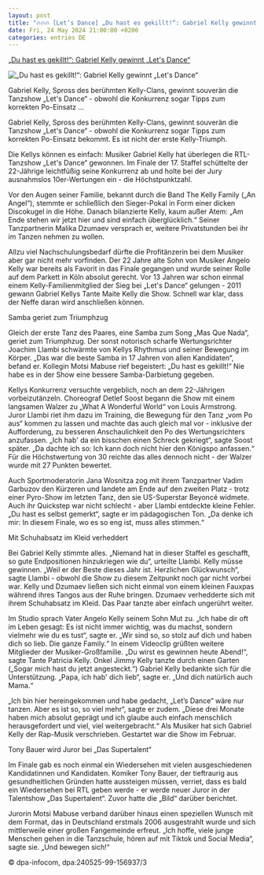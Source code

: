 ```yaml
---
layout: post
title: "🔥🔥🔥 [Let’s Dance] „Du hast es gekillt!“: Gabriel Kelly gewinnt „Let's Dance“"
date: Fri, 24 May 2024 21:00:00 +0200
categories: entries DE
---
```

[„Du hast es gekillt!“: Gabriel Kelly gewinnt „Let's Dance“](https://www.pnp.de/nachrichten/panorama/du-hast-es-gekillt-gabriel-kelly-gewinnt-let-s-dance-16124679)

![„Du hast es gekillt!“: Gabriel Kelly gewinnt „Let's Dance“](https://img.pnp.de/ezplatform/images/0/4/6/7/341057640-1-ger-DE/aaed65aff54d-urn-newsml-dpa.com-20090101-240525-99-157003-v2-s2048.jpeg)

Gabriel Kelly, Spross des berühmten Kelly-Clans, gewinnt souverän die Tanzshow „Let's Dance“ - obwohl die Konkurrenz sogar Tipps zum korrekten Po-Einsatz ...

Gabriel Kelly, Spross des berühmten Kelly-Clans, gewinnt souverän die Tanzshow „Let's Dance“ - obwohl die Konkurrenz sogar Tipps zum korrekten Po-Einsatz bekommt. Es ist nicht der erste Kelly-Triumph.

Die Kellys können es einfach: Musiker Gabriel Kelly hat überlegen die RTL-Tanzshow „Let's Dance“ gewonnen. Im Finale der 17. Staffel schüttelte der 22-Jährige leichtfüßig seine Konkurrenz ab und holte bei der Jury ausnahmslos 10er-Wertungen ein - die Höchstpunktzahl.

Vor den Augen seiner Familie, bekannt durch die Band The Kelly Family („An Angel“), stemmte er schließlich den Sieger-Pokal in Form einer dicken Discokugel in die Höhe. Danach bilanzierte Kelly, kaum außer Atem: „Am Ende stehen wir jetzt hier und sind einfach überglücklich.“ Seiner Tanzpartnerin Malika Dzumaev versprach er, weitere Privatstunden bei ihr im Tanzen nehmen zu wollen.

Allzu viel Nachschulungsbedarf dürfte die Profitänzerin bei dem Musiker aber gar nicht mehr vorfinden. Der 22 Jahre alte Sohn von Musiker Angelo Kelly war bereits als Favorit in das Finale gegangen und wurde seiner Rolle auf dem Parkett in Köln absolut gerecht. Vor 13 Jahren war schon einmal einem Kelly-Familienmitglied der Sieg bei „Let's Dance“ gelungen - 2011 gewann Gabriel Kellys Tante Maite Kelly die Show. Schnell war klar, dass der Neffe daran wird anschließen können.

Samba geriet zum Triumphzug

Gleich der erste Tanz des Paares, eine Samba zum Song „Mas Que Nada“, geriet zum Triumphzug. Der sonst notorisch scharfe Wertungsrichter Joachim Llambi schwärmte von Kellys Rhythmus und seiner Bewegung im Körper. „Das war die beste Samba in 17 Jahren von allen Kandidaten“, befand er. Kollegin Motsi Mabuse rief begeistert: „Du hast es gekillt!“ Nie habe es in der Show eine bessere Samba-Darbietung gegeben.

Kellys Konkurrenz versuchte vergeblich, noch an dem 22-Jährigen vorbeizutänzeln. Choreograf Detlef Soost begann die Show mit einem langsamen Walzer zu „What A Wonderful World“ von Louis Armstrong. Juror Llambi riet ihm dazu im Training, die Bewegung für den Tanz „vom Po aus“ kommen zu lassen und machte das auch gleich mal vor - inklusive der Aufforderung, zu besseren Anschaulichkeit den Po des Wertungsrichters anzufassen. „Ich hab' da ein bisschen einen Schreck gekriegt“, sagte Soost später. „Da dachte ich so: Ich kann doch nicht hier den Königspo anfassen.“ Für die Höchstwertung von 30 reichte das alles dennoch nicht - der Walzer wurde mit 27 Punkten bewertet.

Auch Sportmoderatorin Jana Wosnitza zog mit ihrem Tanzpartner Vadim Garbuzov den Kürzeren und landete am Ende auf den zweiten Platz - trotz einer Pyro-Show im letzten Tanz, den sie US-Superstar Beyoncé widmete. Auch ihr Quickstep war nicht schlecht - aber Llambi entdeckte kleine Fehler. „Du hast es selbst gemerkt“, sagte er im pädagogischen Ton. „Da denke ich mir: In diesem Finale, wo es so eng ist, muss alles stimmen.“

Mit Schuhabsatz im Kleid verheddert

Bei Gabriel Kelly stimmte alles. „Niemand hat in dieser Staffel es geschafft, so gute Endpositionen hinzukriegen wie du“, urteilte Llambi. Kelly müsse gewinnen. „Weil er der Beste dieses Jahr ist. Herzlichen Glückwunsch“, sagte Llambi - obwohl die Show zu diesem Zeitpunkt noch gar nicht vorbei war. Kelly und Dzumaev ließen sich nicht einmal von einem kleinen Fauxpas während ihres Tangos aus der Ruhe bringen. Dzumaev verhedderte sich mit ihrem Schuhabsatz im Kleid. Das Paar tanzte aber einfach ungerührt weiter.

Im Studio sprach Vater Angelo Kelly seinem Sohn Mut zu. „Ich habe dir oft im Leben gesagt: Es ist nicht immer wichtig, was du machst, sondern vielmehr wie du es tust“, sagte er. „Wir sind so, so stolz auf dich und haben dich so lieb. Die ganze Family.“ In einem Videoclip grüßten weitere Mitglieder der Musiker-Großfamilie. „Du wirst es gewinnen heute Abend!“, sagte Tante Patricia Kelly. Onkel Jimmy Kelly tanzte durch einen Garten („Sogar mich hast du jetzt angesteckt.“) Gabriel Kelly bedankte sich für die Unterstützung. „Papa, ich hab' dich lieb“, sagte er. „Und dich natürlich auch Mama.“

„Ich bin hier hereingekommen und habe gedacht, „Let’s Dance“ wäre nur tanzen. Aber es ist so, so viel mehr“, sagte er zudem. „Diese drei Monate haben mich absolut geprägt und ich glaube auch einfach menschlich herausgefordert und viel, viel weitergebracht.“ Als Musiker hat sich Gabriel Kelly der Rap-Musik verschrieben. Gestartet war die Show im Februar.

Tony Bauer wird Juror bei „Das Supertalent“

Im Finale gab es noch einmal ein Wiedersehen mit vielen ausgeschiedenen Kandidatinnen und Kandidaten. Komiker Tony Bauer, der tieftraurig aus gesundheitlichen Gründen hatte aussteigen müssen, verriet, dass es bald ein Wiedersehen bei RTL geben werde - er werde neuer Juror in der Talentshow „Das Supertalent“. Zuvor hatte die „Bild“ darüber berichtet.

Jurorin Motsi Mabuse verband darüber hinaus einen speziellen Wunsch mit dem Format, das in Deutschland erstmals 2006 ausgestrahlt wurde und sich mittlerweile einer großen Fangemeinde erfreut. „Ich hoffe, viele junge Menschen gehen in die Tanzschule, hören auf mit Tiktok und Social Media“, sagte sie. „Und bewegen sich!“

© dpa-infocom, dpa:240525-99-156937/3

